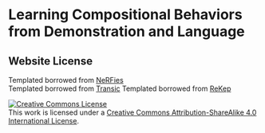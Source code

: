 # Learning Compositional Behaviors from Demonstration and Language

## Website License
Templated borrowed from <a href="https://github.com/nerfies/nerfies.github.io">NeRFies</a>  
Templated borrowed from <a href="https://github.com/transic-robot/transic-robot.github.io">Transic</a>
Templated borrowed from <a href="https://rekep-robot.github.io">ReKep</a>  

<a rel="license" href="http://creativecommons.org/licenses/by-sa/4.0/"><img alt="Creative Commons License" style="border-width:0" src="https://i.creativecommons.org/l/by-sa/4.0/88x31.png" /></a><br />This work is licensed under a <a rel="license" href="http://creativecommons.org/licenses/by-sa/4.0/">Creative Commons Attribution-ShareAlike 4.0 International License</a>.
